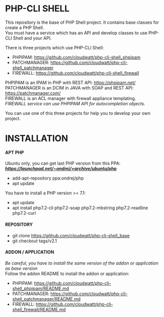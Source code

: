 # PHP-CLI SHELL

This repository is the base of PHP Shell project. It contains base classes for create a PHP Shell.  
You must have a service which has an API and develop classes to use PHP-CLI Shell and your API.  
  
There is three projects which use PHP-CLI Shell:
- PHPIPAM: https://github.com/cloudwatt/php-cli-shell_phpipam
- PATCHMANAGER: https://github.com/cloudwatt/php-cli-shell_patchmanager
- FIREWALL: https://github.com/cloudwatt/php-cli-shell_firewall

PHPIPAM is an IPAM in PHP with REST API: https://phpipam.net/  
PATCHMANAGER is an DCIM in JAVA with SOAP and REST API: https://patchmanager.com/  
FIREWALL is an ACL manager with firewall appliance templating.  
*FIREWALL service can use PHPIPAM API for autocompletion objects.*  

You can use one of this three projects for help you to develop your own project.


# INSTALLATION

#### APT PHP
Ubuntu only, you can get last PHP version from this PPA:  
__*https://launchpad.net/~ondrej/+archive/ubuntu/php*__
* add-apt-repository ppa:ondrej/php
* apt update

You have to install a PHP version >= 7.1:
* apt update
* apt install php7.2-cli php7.2-soap php7.2-mbstring php7.2-readline php7.2-curl

#### REPOSITORY
* git clone https://github.com/cloudwatt/php-cli-shell_base
* git checkout tags/v2.1

#### ADDON / APPLICATION
*Be careful, you have to install the same version of the addon or application as base version*  
Follow the addon README to install the addon or application:
- PHPIPAM: https://github.com/cloudwatt/php-cli-shell_phpipam/README.md
- PATCHMANAGER: https://github.com/cloudwatt/php-cli-shell_patchmanager/README.md
- FIREWALL: https://github.com/cloudwatt/php-cli-shell_firewall/README.md
